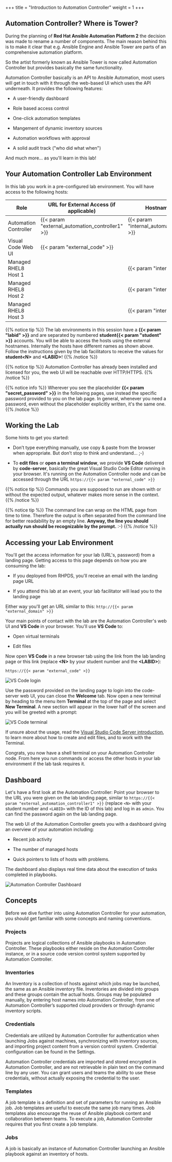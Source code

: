 +++
title = "Introduction to Automation Controller"
weight = 1
+++

## Automation Controller? Where is Tower?

During the planning of **Red Hat Ansible Automation Platform 2** the decision was made to rename a number of components. The main reason behind this is to make it clear that e.g. Ansible Engine and Ansible Tower are parts of an comprehensive automation platform.

So the artist formerly known as Ansible Tower is now called Automation Controller but provides basically the same functionality.

Automation Controller basically is an API to Ansible Automation, most users will get in touch with it through the web-based UI which uses the API underneath. It provides the following features:

- A user-friendly dashboard

- Role based access control

- One-click automation templates

- Mangement of dynamic inventory sources

- Automation workflows with approval

- A solid audit track ("who did what when")

And much more... as you'll learn in this lab!

## Your Automation Controller Lab Environment

In this lab you work in a pre-configured lab environment. You will have access to the following hosts:

| Role                         | URL for External Access (if applicable)  | Hostname Internal                   |
| ---------------------------- | ---------------------------------- | ----------------------------------- |
| Automation Controller| {{< param "external_automation_controller1" >}}    | {{< param "internal_automation_controller1" >}}     |
| Visual Code Web UI           | {{< param "external_code" >}}      |                                     |
| Managed RHEL8 Host 1         |                                    | {{< param "internal_host1" >}}      |
| Managed RHEL8 Host 2         |                                    | {{< param "internal_host2" >}}      |
| Managed RHEL8 Host 3         |                                    | {{< param "internal_host3" >}}      |

{{% notice tip %}}
The lab environments in this session have a **{{< param "labid" >}}** and are separated by numbered **student{{< param "student" >}}** accounts. You will be able to access the hosts using the external hostnames. Internally the hosts have different names as shown above. Follow the instructions given by the lab facilitators to receive the values for **student\<N>** and **\<LABID>**!
{{% /notice %}}

{{% notice tip %}}
Automation Controller has already been installed and licensed for you, the web UI will be reachable over HTTP/HTTPS.
{{% /notice %}}

{{% notice info %}}
Wherever you see the placeholder **{{< param "secret_password" >}}** in the following pages, use instead the specific password provided to you on the lab page. In general, whenever you need a password, even without the placeholder explicitly written, it's the same one.
{{% /notice %}}

## Working the Lab

Some hints to get you started:

- Don’t type everything manually, use copy & paste from the browser when appropriate. But don’t stop to think and understand… ;-)

- To **edit files** or **open a terminal window**, we provide **VS Code** delivered by **code-server**, basically the great Visual Studio Code Editor running in your browser. It's running on the Automation Controller node and can be accessed through the URL `https://{{< param "external_code" >}}`

{{% notice tip %}}
Commands you are supposed to run are shown with or without the expected output, whatever makes more sense in the context.
{{% /notice %}}

{{% notice tip %}}
The command line can wrap on the HTML page from time to time. Therefore the output is often separated from the command line for better readability by an empty line. **Anyway, the line you should actually run should be recognizable by the prompt.** :-)
{{% /notice %}}

## Accessing your Lab Environment

You'll get the access information for your lab (URL's, password) from a landing page. Getting access to this page depends on how you are consuming the lab:

- If you deployed from RHPDS, you'll receive an email with the landing page URL

- If you attend this lab at an event, your lab facilitator will lead you to the landing page

Either way you'll get an URL similar to this: `http://{{< param "external_domain" >}}`

Your main points of contact with the lab are the Automation Controller's web UI and **VS Code** in your browser. You'll use **VS Code** to:

- Open virtual terminals

- Edit files

Now open **VS Code** in a new browser tab using the link from the lab landing page or this link (replace **\<N\>** by your student number and the **\<LABID\>**):

`https://{{< param "external_code" >}}`

![VS Code login](../../images/vscode-pwd.png)

Use the password provided on the landing page to login into the code-server web UI, you can close the **Welcome** tab. Now open a new terminal by heading to the menu item **Terminal** at the top of the page and select **New Terminal**. A new section will appear in the lower half of the screen and you will be greeted with a prompt:

![VS Code terminal](../../images/vscode-terminal.png)

If unsure about the usage, read the [Visual Studio Code Server introduction](../../vscode-intro/), to learn more about how to create and edit files, and to work with the Terminal.

Congrats, you now have a shell terminal on your Automation Controller node. From here you run commands or access the other hosts in your lab environment if the lab task requires it.

## Dashboard

Let's have a first look at the Automation Controller: Point your browser to the URL you were given on the lab landing page, similar to `https://{{< param "external_automation_controller1" >}}` (replace `<N>` with your student number and `<LABID>` with the ID of this lab) and log in as `admin`. You can find the password again on the lab landing page.

The web UI of the Automation Controller greets you with a dashboard giving an overview of your automation including:

- Recent job activity

- The number of managed hosts

- Quick pointers to lists of hosts with problems.

The dashboard also displays real time data about the execution of tasks completed in playbooks.

![Automation Controller Dashboard](../../images/dashboard.png)

## Concepts

Before we dive further into using Automation Controller for your automation, you should get familiar with some concepts and naming conventions.

### Projects

Projects are logical collections of Ansible playbooks in Automation Controller. These playbooks either reside on the Automation Controller instance, or in a source code version control system supported by Automation Controller.

### Inventories

An Inventory is a collection of hosts against which jobs may be launched, the same as an Ansible inventory file. Inventories are divided into groups and these groups contain the actual hosts. Groups may be populated manually, by entering host names into Automation Controller, from one of Automation Controller’s supported cloud providers or through dynamic inventory scripts.

### Credentials

Credentials are utilized by Automation Controller for authentication when launching Jobs against machines, synchronizing with inventory sources, and importing project content from a version control system. Credential configuration can be found in the Settings.

Automation Controller credentials are imported and stored encrypted in Automation Controller, and are not retrievable in plain text on the command line by any user. You can grant users and teams the ability to use these credentials, without actually exposing the credential to the user.

### Templates

A job template is a definition and set of parameters for running an Ansible job. Job templates are useful to execute the same job many times. Job templates also encourage the reuse of Ansible playbook content and collaboration between teams. To execute a job, Automation Controller requires that you first create a job template.

### Jobs

A job is basically an instance of Automation Controller launching an Ansible playbook against an inventory of hosts.
